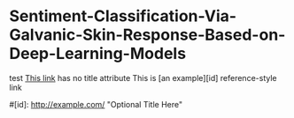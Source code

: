 # Sentiment-Classification-Via-Galvanic-Skin-Response-Based-on-Deep-Learning-Models
test
[This link](http://example.net/) has no title attribute
This is [an example][id] reference-style link




#[id]: http://example.com/ "Optional Title Here"
